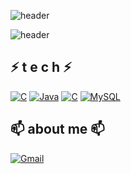 ![header](https://capsule-render.vercel.app/api?type=waving&color=gradient&height=300&section=header&text=MinWook&fontSize=70)

![header](https://capsule-render.vercel.app/api?type=soft)
##  ⚡  t e c h   ⚡
[![C](https://img.shields.io/badge/C++-F7DF1E?style=flat-square&logo=&logoColor=black)](https://github.com/MinWook6457/MinWook6457/edit/main/README.md) [![Java](https://img.shields.io/badge/Java-007396?style=flat-square&logo=Java&logoColor=white)](https://github.com/MinWook6457/) [![C](https://img.shields.io/badge/C-1572B6?style=flat-square&logo=C3&logoColor=white)](https://github.com/MinWook6457) [![MySQL](https://img.shields.io/badge/MySQL-4479A1?style=flat-square&logo=MySQL&logoColor=white)](https://github.com/MinWook6457)

##  📫 about me  📫 
 [![Gmail](https://img.shields.io/badge/Gmail-EA4335?style=flat-square&logo=Gmail&logoColor=white)](mailto:one.minuk6457@gmail.com)
 
